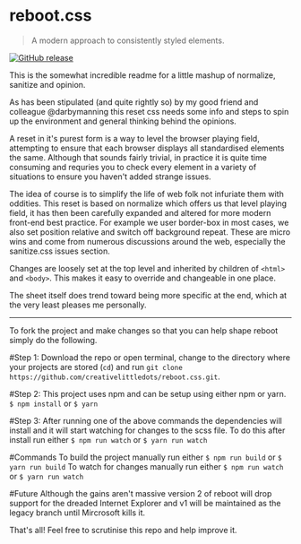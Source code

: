 # reboot.css
> A modern approach to consistently styled elements.

[![GitHub release](https://img.shields.io/github/release/creativelittledots/reboot.css.svg?style=for-the-badge)]()


This is the somewhat incredible readme for a little mashup of normalize, sanitize and opinion.

As has been stipulated (and quite rightly so) by my good friend and colleague @darbymanning this reset css needs some info and steps to spin up the environment and general thinking behind the opinions.

A reset in it's purest form is a way to level the browser playing field, attempting to ensure that each browser displays all standardised elements the same. Although that sounds fairly trivial, in practice it is quite time consuming and requries you to check every element in a variety of situations to ensure you haven't added strange issues.

The idea of course is to simplify the life of web folk not infuriate them with oddities. This reset is based on normalize which offers us that level playing field, it has then been carefully expanded and altered for more modern front-end best practice. For example we user border-box in most cases, we also set position relative and switch off background repeat. These are micro wins and come from numerous discussions around the web, especially the sanitize.css issues section.

Changes are loosely set at the top level and inherited by children of `<html>` and `<body>`. This makes it easy to override and changeable in one place.

The sheet itself does trend toward being more specific at the end, which at the very least pleases me personally.

- - -

To fork the project and make changes so that you can help shape reboot simply do the following.

#Step 1:
Download the repo or open terminal, change to the directory where your projects are stored (`cd`) and run `git clone https://github.com/creativelittledots/reboot.css.git`.

#Step 2:
This project uses npm and can be setup using either npm or yarn.
`$ npm install` or `$ yarn`

#Step 3:
After running one of the above commands the dependencies will install and it will start watching for changes to the scss file. To do this after install run either `$ npm run watch` or `$ yarn run watch`

#Commands
To build the project manually run either `$ npm run build` or `$ yarn run build`
To watch for changes manually run either `$ npm run watch` or `$ yarn run watch`

#Future
Although the gains aren't massive version 2 of reboot will drop support for the dreaded Internet Explorer and v1 will be maintained as the legacy branch until Mircrosoft kills it. 

That's all! Feel free to scrutinise this repo and help improve it.
